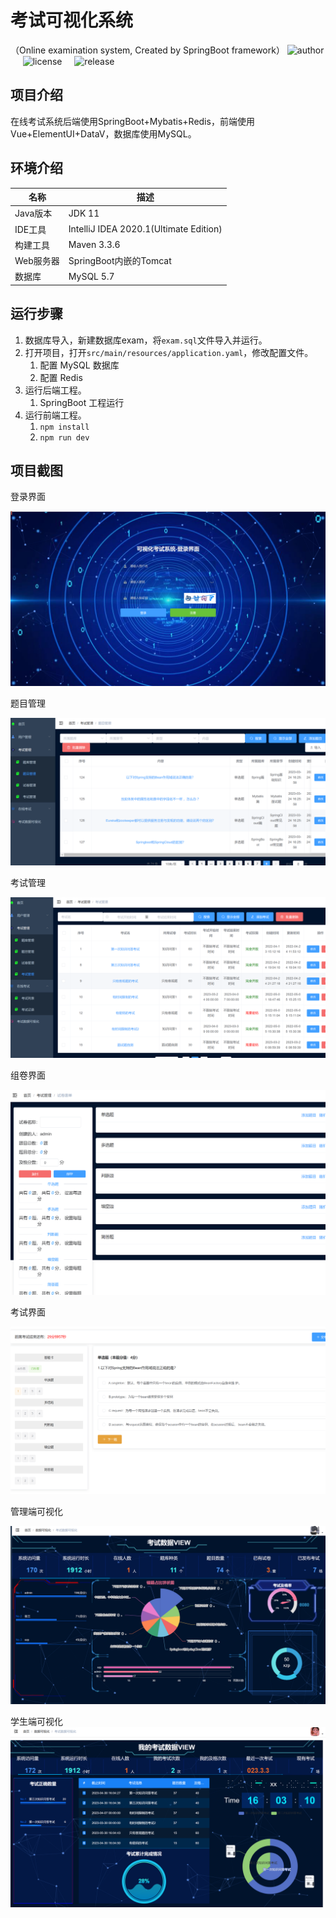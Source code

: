 # 考试可视化系统
（Online examination system, Created by SpringBoot framework）
<img src="https://img.shields.io/badge/Author-xzp-red" alt="author" />&nbsp;&nbsp;&nbsp;&nbsp;
<img src="https://img.shields.io/badge/license-Apache--2.0-brightgreen" alt="license" />&nbsp;&nbsp;&nbsp;&nbsp;
<img src="https://img.shields.io/badge/release-v1.0.0-success" alt="release" />  
## 项目介绍

在线考试系统后端使用SpringBoot+Mybatis+Redis，前端使用Vue+ElementUI+DataV，数据库使用MySQL。


## 环境介绍

| 名称     | 描述                                       |
| ------ | ---------------------------------------- |
| Java版本 | JDK 11                                |
| IDE工具  | IntelliJ IDEA 2020.1(Ultimate Edition) |
| 构建工具   | Maven 3.3.6                              |
| Web服务器 | SpringBoot内嵌的Tomcat                      |
| 数据库    | MySQL 5.7                                |

## 运行步骤

1. 数据库导入，新建数据库exam，将`exam.sql`文件导入并运行。
2. 打开项目，打开`src/main/resources/application.yaml`，修改配置文件。
   1. 配置 MySQL 数据库
   2. 配置 Redis
3. 运行后端工程。
   1. SpringBoot 工程运行
4. 运行前端工程。
   1. `npm install`
   2. `npm run dev`

## 项目截图

登录界面

![输入图片说明](imgs/login.png)

题目管理

![输入图片说明](imgs/%E9%A2%98%E7%9B%AE%E7%AE%A1%E7%90%86.png)

考试管理

![输入图片说明](imgs/%E8%80%83%E8%AF%95%E7%AE%A1%E7%90%86.png)

组卷界面

![输入图片说明](imgs/%E7%BB%84%E5%8D%B7.png)

考试界面

![输入图片说明](imgs/%E8%80%83%E8%AF%95%E7%95%8C%E9%9D%A2.png)

管理端可视化

![输入图片说明](imgs/admin%E5%8F%AF%E8%A7%86%E5%8C%96.png)

学生端可视化
![输入图片说明](imgs/stu%E5%8F%AF%E8%A7%86%E5%8C%96.png)
